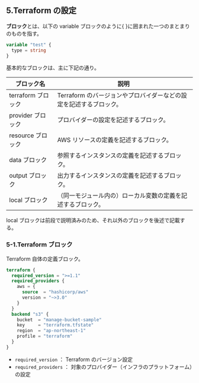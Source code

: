 ## 5.Terraform の設定

**ブロック**とは、以下の variable ブロックのように{ }に囲まれた一つのまとまりのものを指す。

```hcl:main.tf
variable "test" {
  type = string
}
```

基本的なブロックは、主に下記の通り。

| ブロック名         | 説明                                                               |
| ------------------ | ------------------------------------------------------------------ |
| terraform ブロック | Terraform のバージョンやプロバイダーなどの設定を記述するブロック。 |
| provider ブロック  | プロバイダーの設定を記述するブロック。                             |
| resource ブロック  | AWS リソースの定義を記述するブロック。                             |
| data ブロック      | 参照するインスタンスの定義を記述するブロック。                     |
| output ブロック    | 出力するインスタンスの定義を記述するブロック。                     |
| local ブロック     | （同一モジュール内の）ローカル変数の定義を記述するブロック。       |

local ブロックは前段で説明済みのため、それ以外のブロックを後述で記載する。

### 5-1.Terraform ブロック

Terraform 自体の定義ブロック。

```hcl:main.tf
terraform {
  required_version = ">=1.1"
  required_providers {
    aws = {
      source  = "hashicorp/aws"
      version = "~>3.0"
    }
  }
  backend "s3" {
    bucket  = "manage-bucket-sample"
    key     = "terraform.tfstate"
    region  = "ap-northeast-1"
    profile = "terraform"
  }
}
```

- `required_version` ： Terraform のバージョン設定
- `required_providers` ： 対象のプロバイダー（インフラのプラットフォーム）の設定
